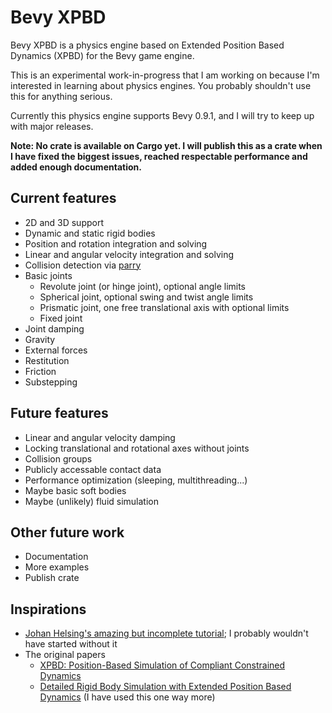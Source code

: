 # Bevy XPBD

Bevy XPBD is a physics engine based on Extended Position Based Dynamics (XPBD) for the Bevy game engine.

This is an experimental work-in-progress that I am working on because I'm interested in learning about physics engines. You probably shouldn't use this for anything serious.

Currently this physics engine supports Bevy 0.9.1, and I will try to keep up with major releases.

**Note: No crate is available on Cargo yet. I will publish this as a crate when I have fixed the biggest issues, reached respectable performance and added enough documentation.**

## Current features

- 2D and 3D support
- Dynamic and static rigid bodies
- Position and rotation integration and solving
- Linear and angular velocity integration and solving
- Collision detection via [parry](https://parry.rs)
- Basic joints
  - Revolute joint (or hinge joint), optional angle limits
  - Spherical joint, optional swing and twist angle limits
  - Prismatic joint, one free translational axis with optional limits
  - Fixed joint
- Joint damping
- Gravity
- External forces
- Restitution
- Friction
- Substepping

## Future features

- Linear and angular velocity damping
- Locking translational and rotational axes without joints
- Collision groups
- Publicly accessable contact data
- Performance optimization (sleeping, multithreading...)
- Maybe basic soft bodies
- Maybe (unlikely) fluid simulation

## Other future work

- Documentation
- More examples
- Publish crate

## Inspirations

- [Johan Helsing's amazing but incomplete tutorial](https://johanhelsing.studio/posts/bevy_xpbd); I probably wouldn't have started without it
- The original papers
  - [XPBD: Position-Based Simulation of Compliant Constrained Dynamics](http://mmacklin.com/xpbd.pdf)
  - [Detailed Rigid Body Simulation with Extended Position Based Dynamics](https://matthias-research.github.io/pages/publications/PBDBodies.pdf) (I have used this one way more)
